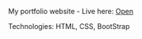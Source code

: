 My portfolio website - 
Live here: <a href= "https://mohanvallivedu.github.io/home/" target="_blank">Open</a>

Technologies: HTML, CSS, BootStrap
